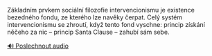 
Základním prvkem sociální filozofie intervencionismu je existence bezedného fondu, ze kterého lze navěky čerpat. Celý systém intervencionismu se zhroutí, když tento fond vyschne: princip získání něčeho za nic – princip Santa Clause – zahubí sám sebe.

[🔊 Poslechnout audio](/data/7-paragraphs/audio/chapter_167/para_009-Zkladnm-prvkem-sociln-filozofie-intervencionis.mp3)

